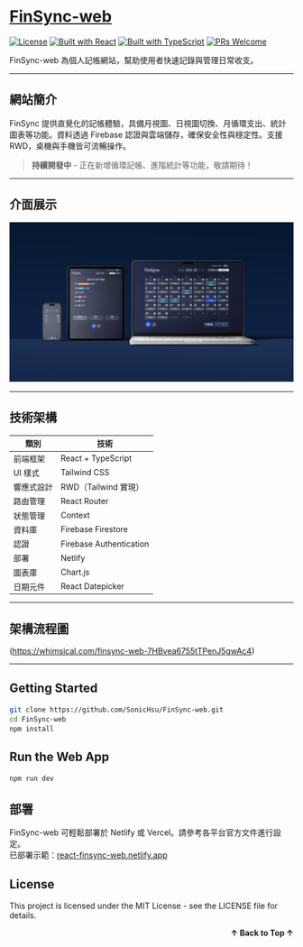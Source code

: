 <a name="readme-top"></a>

# [FinSync-web](https://react-finsync-web.netlify.app)
[![License](https://img.shields.io/github/license/SonicHsu/React-FinSync-web?style=for-the-badge&labelColor=000)](https://github.com/SonicHsu/React-FinSync-web/blob/main/LICENSE)
[![Built with React](https://img.shields.io/badge/React-20232a?style=for-the-badge&logo=react&logoColor=61dafb&labelColor=000)](https://react.dev/)
[![Built with TypeScript](https://img.shields.io/badge/TypeScript-007acc?style=for-the-badge&logo=typescript&logoColor=white&labelColor=000)](https://www.typescriptlang.org/)
[![PRs Welcome](https://img.shields.io/badge/PRs-welcome-brightgreen.svg?style=for-the-badge&labelColor=000)](https://github.com/你的帳號/FinSync-web/pulls)

FinSync-web 為個人記帳網站，幫助使用者快速記錄與管理日常收支。

---

## 網站簡介

FinSync 提供直覺化的記帳體驗，具備月視圖、日視圖切換、月循環支出、統計圖表等功能。資料透過 Firebase 認證與雲端儲存，確保安全性與穩定性。支援 RWD，桌機與手機皆可流暢操作。

>  **持續開發中** - 正在新增循環記帳、進階統計等功能，敬請期待！
---

## 介面展示

![FinSync Demo Image](src/assets/FinSync-demo.png)

---

## 技術架構

| 類別 | 技術 |
|-------|-------|
| 前端框架 | React + TypeScript |
| UI 樣式 | Tailwind CSS |
| 響應式設計 | RWD（Tailwind 實現） |
| 路由管理 | React Router |
| 狀態管理 | Context |
| 資料庫 | Firebase Firestore |
| 認證 | Firebase Authentication |
| 部署 | Netlify |
| 圖表庫 | Chart.js |
| 日期元件 | React Datepicker |

---

## 架構流程圖

(https://whimsical.com/finsync-web-7HBvea6755tTPenJ5gwAc4)

---

## Getting Started

```bash
git clone https://github.com/SonicHsu/FinSync-web.git
cd FinSync-web
npm install
```

## Run the Web App
```bash
npm run dev
```


## 部署
FinSync-web 可輕鬆部署於 Netlify 或 Vercel。請參考各平台官方文件進行設定。  
已部署示範：[react-finsync-web.netlify.app](https://react-finsync-web.netlify.app)

## License
This project is licensed under the MIT License - see the LICENSE file for details.

<p align="right"> <a href="#readme-top" style="text-decoration: none; font-weight: bold;"> ↑ Back to Top ↑ </a> </p> 
